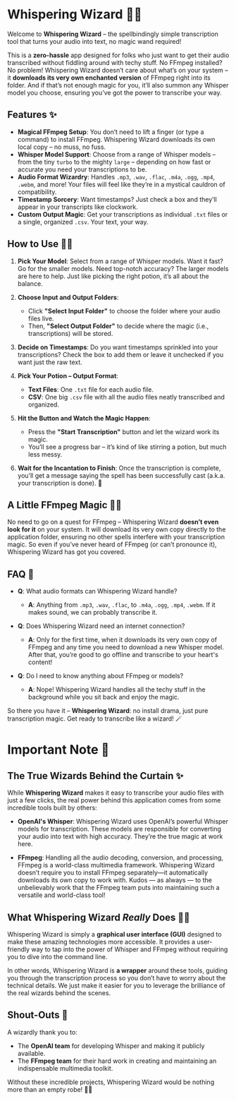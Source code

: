 # Whispering Wizard 🧙‍♂

Welcome to **Whispering Wizard** – the spellbindingly simple transcription tool that turns your audio into text, no magic wand required! 

This is a **zero-hassle** app designed for folks who just want to get their audio transcribed without fiddling around with techy stuff. No FFmpeg installed? No problem! Whispering Wizard doesn’t care about what’s on your system – it **downloads its very own enchanted version** of FFmpeg right into its folder. And if that’s not enough magic for you, it’ll also summon any Whisper model you choose, ensuring you’ve got the power to transcribe your way.

## Features ✨

- **Magical FFmpeg Setup**: You don’t need to lift a finger (or type a command) to install FFmpeg. Whispering Wizard downloads its own local copy – no muss, no fuss.
- **Whisper Model Support**: Choose from a range of Whisper models – from the tiny `turbo` to the mighty `large` – depending on how fast or accurate you need your transcriptions to be.
- **Audio Format Wizardry**: Handles `.mp3`, `.wav`, `.flac`, `.m4a`, `.ogg`, `.mp4`, `.webm`, and more! Your files will feel like they’re in a mystical cauldron of compatibility.
- **Timestamp Sorcery**: Want timestamps? Just check a box and they’ll appear in your transcripts like clockwork.
- **Custom Output Magic**: Get your transcriptions as individual `.txt` files or a single, organized `.csv`. Your text, your way.

## How to Use 🧙‍♀️

1. **Pick Your Model**: 
   Select from a range of Whisper models. Want it fast? Go for the smaller models. Need top-notch accuracy? The larger models are here to help. Just like picking the right potion, it’s all about the balance.

2. **Choose Input and Output Folders**:
   - Click **"Select Input Folder"** to choose the folder where your audio files live.
   - Then, **"Select Output Folder"** to decide where the magic (i.e., transcriptions) will be stored.

3. **Decide on Timestamps**: 
   Do you want timestamps sprinkled into your transcriptions? Check the box to add them or leave it unchecked if you want just the raw text.

4. **Pick Your Potion – Output Format**:
   - **Text Files**: One `.txt` file for each audio file.
   - **CSV**: One big `.csv` file with all the audio files neatly transcribed and organized.

5. **Hit the Button and Watch the Magic Happen**:
   - Press the **"Start Transcription"** button and let the wizard work its magic.
   - You’ll see a progress bar – it’s kind of like stirring a potion, but much less messy.

6. **Wait for the Incantation to Finish**:
   Once the transcription is complete, you’ll get a message saying the spell has been successfully cast (a.k.a. your transcription is done). 🎉

## A Little FFmpeg Magic 🧙‍♂️

No need to go on a quest for FFmpeg – Whispering Wizard **doesn’t even look for it** on your system. It will download its very own copy directly to the application folder, ensuring no other spells interfere with your transcription magic. So even if you’ve never heard of FFmpeg (or can’t pronounce it), Whispering Wizard has got you covered.

## FAQ 🧩

- **Q**: What audio formats can Whispering Wizard handle?
  - **A**: Anything from `.mp3`, `.wav`, `.flac`, to `.m4a`, `.ogg`, `.mp4`, `.webm`. If it makes sound, we can probably transcribe it.

- **Q**: Does Whispering Wizard need an internet connection?
  - **A**: Only for the first time, when it downloads its very own copy of FFmpeg and any time you need to download a new Whisper model. After that, you’re good to go offline and transcribe to your heart's content!

- **Q**: Do I need to know anything about FFmpeg or models?
  - **A**: Nope! Whispering Wizard handles all the techy stuff in the background while you sit back and enjoy the magic.

So there you have it – **Whispering Wizard**: no install drama, just pure transcription magic. Get ready to transcribe like a wizard! 🪄

# Important Note 📝

## The True Wizards Behind the Curtain ✨

While **Whispering Wizard** makes it easy to transcribe your audio files with just a few clicks, the real power behind this application comes from some incredible tools built by others:

- **OpenAI's Whisper**: Whispering Wizard uses OpenAI’s powerful Whisper models for transcription. These models are responsible for converting your audio into text with high accuracy. They’re the true magic at work here.

- **FFmpeg**: Handling all the audio decoding, conversion, and processing, FFmpeg is a world-class multimedia framework. Whispering Wizard doesn’t require you to install FFmpeg separately—it automatically downloads its own copy to work with. Kudos — as always — to the unbelievably work that the FFmpeg team puts into maintaining such a versatile and world-class tool!

## What Whispering Wizard *Really* Does 🧙‍♂️

Whispering Wizard is simply a **graphical user interface (GUI)** designed to make these amazing technologies more accessible. It provides a user-friendly way to tap into the power of Whisper and FFmpeg without requiring you to dive into the command line.

In other words, Whispering Wizard is **a wrapper** around these tools, guiding you through the transcription process so you don’t have to worry about the technical details. We just make it easier for you to leverage the brilliance of the real wizards behind the scenes.

## Shout-Outs 💖

A wizardly thank you to:
- The **OpenAI team** for developing Whisper and making it publicly available.
- The **FFmpeg team** for their hard work in creating and maintaining an indispensable multimedia toolkit.

Without these incredible projects, Whispering Wizard would be nothing more than an empty robe! 🎩✨


